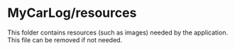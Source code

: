 # MyCarLog/resources

This folder contains resources (such as images) needed by the application. This file can
be removed if not needed.
